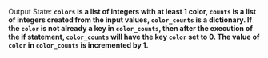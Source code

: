 Output State: **`colors` is a list of integers with at least 1 color, `counts` is a list of integers created from the input values, `color_counts` is a dictionary. If the `color` is not already a key in `color_counts`, then after the execution of the if statement, `color_counts` will have the key `color` set to 0. The value of `color` in `color_counts` is incremented by 1.**